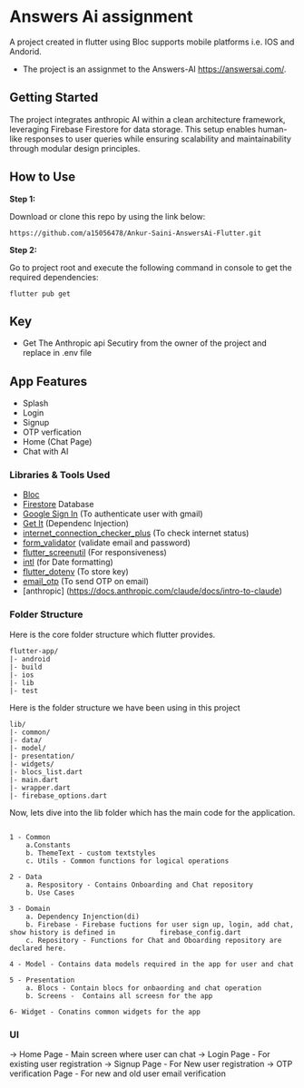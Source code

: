 # Answers Ai assignment

A project created in flutter using Bloc supports mobile platforms i.e. IOS and Andorid.

* The project is an assignmet to the Answers-AI <https://answersai.com/>.

## Getting Started

The project integrates anthropic AI within a clean architecture framework, leveraging Firebase Firestore for data storage. This setup enables human-like responses to user queries while ensuring scalability and maintainability through modular design principles.

## How to Use

**Step 1:**

Download or clone this repo by using the link below:

```
https://github.com/a15056478/Ankur-Saini-AnswersAi-Flutter.git
```

**Step 2:**

Go to project root and execute the following command in console to get the required dependencies:

```
flutter pub get 
```

## Key

* Get The Anthropic api Secutiry from the owner of the project and replace in .env file

## App Features

* Splash
* Login
* Signup
* OTP verfication
* Home (Chat Page)
* Chat with AI

### Libraries & Tools Used

* [Bloc](https://pub.dev/packages/flutter_bloc)
* [Firestore](https://firebase.flutter.dev/) Database
* [Google Sign In](https://pub.dev/packages/google_sign_in) (To authenticate user with gmail)
* [Get It](https://pub.dev/packages/get_it) (Dependenc Injection)
* [internet_connection_checker_plus](https://pub.dev/packages/internet_connection_checker_plus) (To check internet status)
* [form_validator](https://pub.dev/packages/form_validator) (validate email and password)
* [flutter_screenutil](https://pub.dev/packages/flutter_screenutil) (For responsiveness)
* [intl](https://pub.dev/packages/intl) (for Date formatting)
* [flutter_dotenv](https://pub.dev/packages/flutter_dotenv) (To store key)
* [email_otp](https://pub.dev/packages/email_otp) (To send OTP on email)
* [anthropic] (<https://docs.anthropic.com/claude/docs/intro-to-claude>)

### Folder Structure

Here is the core folder structure which flutter provides.

```
flutter-app/
|- android
|- build
|- ios
|- lib
|- test
```

Here is the folder structure we have been using in this project

```
lib/
|- common/
|- data/
|- model/
|- presentation/
|- widgets/
|- blocs_list.dart
|- main.dart
|- wrapper.dart
|- firebase_options.dart
```

Now, lets dive into the lib folder which has the main code for the application.

```

1 - Common 
    a.Constants
    b. ThemeText - custom textstyles
    c. Utils - Common functions for logical operations

2 - Data
    a. Respository - Contains Onboarding and Chat repository 
    b. Use Cases

3 - Domain
    a. Dependency Injenction(di)
    b. Firebase - Firebase fuctions for user sign up, login, add chat, show history is defined in           firebase_config.dart
    c. Repository - Functions for Chat and Oboarding repository are declared here.

4 - Model - Contains data models required in the app for user and chat

5 - Presentation
    a. Blocs - Contain blocs for onbaording and chat operation
    b. Screens -  Contains all screesn for the app

6- Widget - Conatins common widgets for the app

```

### UI

-> Home Page - Main screen where user can chat
-> Login Page - For existing user registration
-> Signup Page -  For New user registration
-> OTP verification Page -  For new and old user email verification
